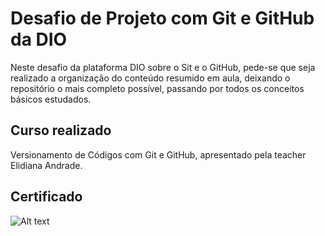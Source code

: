 # Desafio de Projeto com Git e GitHub da DIO
Neste desafio da plataforma DIO sobre o Sit e o GitHub, pede-se que seja realizado a organização do conteúdo resumido em aula, deixando o repositório o mais completo possível, passando por todos os conceitos básicos estudados.


## Curso realizado
Versionamento de Códigos com Git e GitHub, apresentado pela teacher Elidiana Andrade.


## Certificado
<img title="a title" alt="Alt text" src="/assets/CERTIFICADO.png">
